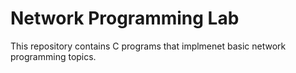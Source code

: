 # Network Programming Lab

This repository contains C programs that implmenet basic network programming topics.
